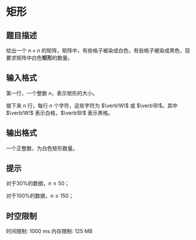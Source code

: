 # 矩形

## 题目描述

给出一个 $n \times n$ 的矩阵，矩阵中，有些格子被染成白色，有些格子被染成黑色，现要求矩阵中白色**矩形**的数量。

## 输入格式

第一行，一个整数 $n$，表示矩形的大小。

接下来 $n$ 行，每行 $n$ 个字符，这些字符为 $\verb!W!$ 或 $\verb!B!$。其中 $\verb!W!$ 表示白格，$\verb!B!$ 表示黑格。


## 输出格式

一个正整数，为白色矩形数量。


## 提示

对于$30\%$的数据，$n ≤ 50$；

对于$100\%$的数据，$n ≤ 150$；


## 时空限制

时间限制: 1000 ms
内存限制: 125 MB
